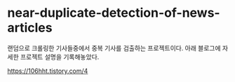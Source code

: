 # near-duplicate-detection-of-news-articles

랜덤으로 크롤링한 기사들중에서 중복 기사를 검출하는 프로젝트이다.
아래 블로그에 자세한 프로젝트 설명을 기록해놓았다.

https://106hht.tistory.com/4

